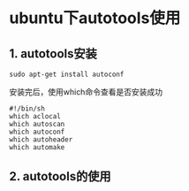 # ubuntu下autotools使用

## 1. autotools安装
```
sudo apt-get install autoconf
```
安装完后，使用which命令查看是否安装成功
```
#!/bin/sh
which aclocal
which autoscan
which autoconf
which autoheader
which automake
```

## 2. autotools的使用

